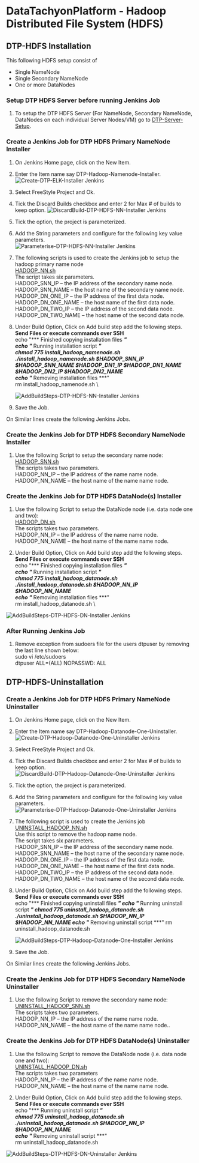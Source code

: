 # DataTachyonPlatform - Hadoop Distributed File System (HDFS)

## DTP-HDFS Installation

This following HDFS setup consist of

* Single NameNode
* Single Secondary NameNode
* One or more DataNodes

### Setup DTP HDFS Server before running Jenkins Job

1. To setup the DTP HDFS Server (For NameNode, Secondary NameNode, DataNodes on each individual Server Nodes/VM) go to [DTP-Server-Setup](/common/Readme.md).

### Create a Jenkins Job for DTP HDFS Primary NameNode Installer

1. On Jenkins Home page, click on the New Item.

2. Enter the Item name say DTP-Hadoop-Namenode-Installer.
![Create-DTP-ELK-Installer Jenkins](/datalayer/hadoop/images/hdfs/dtp-hadoop-nn-installer1.png)

3. Select FreeStyle Project and Ok.

4. Tick the Discard Builds checkbox and enter 2 for Max # of builds to keep option.
![DiscardBuild-DTP-HDFS-NN-Installer Jenkins](/datalayer/hadoop/images/hdfs/dtp-hadoop-nn-installer2.png)

5. Tick the option, the  project  is parameterized.

6. Add the String parameters and configure for the following key value parameters. \
![Parameterise-DTP-HDFS-NN-Installer Jenkins](/datalayer/hadoop/images/hdfs/dtp-hadoop-nn-installer3.png)

7. The following scripts is used to create the Jenkins job to setup the hadoop primary name node\
[HADOOP_NN.sh](/datalayer/hadoop/scripts/HADOOP_NN.sh) \
The script takes six parameters.\
HADOOP_SNN_IP – the IP address of the secondary name node.\
HADOOP_SNN_NAME – the host name of the secondary name node.\
HADOOP_DN_ONE_IP – the IP address of the first data node.\
HADOOP_DN_ONE_NAME – the host name of the first data node.\
HADOOP_DN_TWO_IP – the IP address of the second data node.\
HADOOP_DN_TWO_NAME – the host name of the second data node.

8. Under Build Option, Click on Add build step add the following steps.\
   **Send Files or execute commands over SSH**\
   echo "*** Finished copying installation files ***" \
   echo "*** Running installation script ***" \
   chmod 775 install_hadoop_namenode.sh \
   ./install_hadoop_namenode.sh $HADOOP_SNN_IP $HADOOP_SNN_NAME $HADOOP_DN1_IP $HADOOP_DN1_NAME $HADOOP_DN2_IP $HADOOP_DN2_NAME \
   echo "*** Removing installation files ***" \
   rm install_hadoop_namenode.sh \

   ![AddBuildSteps-DTP-HDFS-NN-Installer Jenkins](/datalayer/hadoop/images/hdfs/dtp-hadoop-nn-installer4.png)

9. Save the Job.

On Similar lines create the following Jenkins Jobs.

### Create the Jenkins Job for DTP HDFS Secondary NameNode Installer

1. Use the following Script to setup the secondary name node: \
[HADOOP_SNN.sh](/datalayer/hadoop/HADOOP_SNN.sh) \
The scripts takes two parameters.\
HADOOP_NN_IP – the IP address of the name name node.\
HADOOP_NN_NAME – the host name of the name name node.

### Create the Jenkins Job for DTP HDFS DataNode(s) Installer

1. Use the following Script to setup the DataNode node (i.e. data node one and two): \
[HADOOP_DN.sh](/datalayer/hadoop/HADOOP_DN.sh) \
The scripts takes two parameters.\
HADOOP_NN_IP – the IP address of the name name node.
HADOOP_NN_NAME – the host name of the name name node.

2. Under Build Option, Click on Add build step add the following steps.\
   **Send Files or execute commands over SSH**\
   echo "*** Finished copying installation files ***" \
   echo "*** Running installation script ***" \
   chmod 775 install_hadoop_datanode.sh \
   ./install_hadoop_datanode.sh $HADOOP_NN_IP $HADOOP_NN_NAME \
   echo "*** Removing installation files ***" \
   rm install_hadoop_datanode.sh \

![AddBuildSteps-DTP-HDFS-DN-Installer Jenkins](/datalayer/hadoop/images/hdfs/dtp-hadoop-dn-installer1.png)

### After Running Jenkins Job

1. Remove exception from sudoers file for the users dtpuser by removing the last line shown below:\
    sudo vi /etc/sudoers  \
    dtpuser ALL=(ALL) NOPASSWD: ALL

## DTP-HDFS-Uninstallation

### Create a Jenkins Job for DTP HDFS Primary NameNode Uninstaller

1. On Jenkins Home page, click on the New Item.

2. Enter the Item name say DTP-Hadoop-Datanode-One-Uninstaller.
![Create-DTP-Hadoop-Datanode-One-Uninstaller Jenkins](/datalayer/hadoop/images/hdfs/dtp-hadoop-nn-uninstaller1.png)

3. Select FreeStyle Project and Ok.

4. Tick the Discard Builds checkbox and enter 2 for Max # of builds to keep option.
![DiscardBuild-DTP-Hadoop-Datanode-One-Uninstaller Jenkins](/datalayer/hadoop/images/hdfs/dtp-hadoop-nn-uninstaller2.png)

5. Tick the option, the  project  is parameterized.

6. Add the String parameters and configure for the following key value parameters. \
![Parameterise-DTP-Hadoop-Datanode-One-Uninstaller Jenkins](/datalayer/hadoop/images/hdfs/dtp-hadoop-nn-uninstaller3.png)

7. The following script is used to create the Jenkins job \
[UNINSTALL_HADOOP_NN.sh](/datalayer/hadoop/scripts/UNINSTALL_HADOOP_NN.sh) \
Use this script to remove the hadoop name node.\
The script takes six parameters.\
HADOOP_SNN_IP – the IP address of the secondary name node.\
HADOOP_SNN_NAME – the host name of the secondary name node.\
HADOOP_DN_ONE_IP – the IP address of the first data node.\
HADOOP_DN_ONE_NAME – the host name of the first data node.\
HADOOP_DN_TWO_IP – the IP address of the second data node.\
HADOOP_DN_TWO_NAME – the host name of the second data node.

8. Under Build Option, Click on Add build step add the following steps.\
   **Send Files or execute commands over SSH**\
    echo "*** Finished copying uninstall files ***"
    echo "*** Running uninstall script ***"
    chmod 775 uninstall_hadoop_datanode.sh
    ./uninstall_hadoop_datanode.sh $HADOOP_NN_IP $HADOOP_NN_NAME
    echo "*** Removing uninstall script ***"
    rm uninstall_hadoop_datanode.sh

   ![AddBuildSteps-DTP-Hadoop-Datanode-One-Installer Jenkins](/datalayer/hadoop/images/hdfs/dtp-hadoop-nn-uninstaller4.png)

9. Save the Job.

On Similar lines create the following Jenkins Jobs.

### Create the Jenkins Job for DTP HDFS Secondary NameNode Uninstaller

1. Use the following Script to remove the secondary name node: \
[UNINSTALL_HADOOP_SNN.sh](/datalayer/hadoop/UNINSTALL_HADOOP_SNN.sh) \
The scripts takes two parameters.\
HADOOP_NN_IP – the IP address of the name name node.\
HADOOP_NN_NAME – the host name of the name name node..

### Create the Jenkins Job for DTP HDFS DataNode(s) Uninstaller

1. Use the following Script to remove the DataNode node (i.e. data node one and two): \
[UNINSTALL_HADOOP_DN.sh](/datalayer/hadoop/scripts/UNINSTALL_HADOOP_DN.sh) \
The scripts takes two parameters\
HADOOP_NN_IP – the IP address of the name name node.\
HADOOP_NN_NAME – the host name of the name name node.

2. Under Build Option, Click on Add build step add the following steps.\
   **Send Files or execute commands over SSH**\
   echo "*** Running uninstall script ***" \
   chmod 775 uninstall_hadoop_datanode.sh \
   ./uninstall_hadoop_datanode.sh $HADOOP_NN_IP $HADOOP_NN_NAME \
   echo "*** Removing uninstall script ***" \
   rm uninstall_hadoop_datanode.sh 

![AddBuildSteps-DTP-HDFS-DN-Uninstaller Jenkins](/datalayer/hadoop/images/hdfs/dtp-hadoop-dn-uninstaller1.png)
